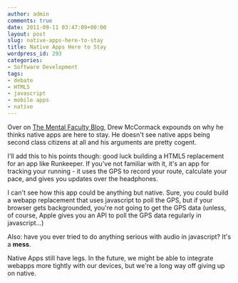 ```yaml
---
author: admin
comments: true
date: 2011-09-11 03:47:09+00:00
layout: post
slug: native-apps-here-to-stay
title: Native Apps Here to Stay
wordpress_id: 293
categories:
- Software Development
tags:
- debate
- HTML5
- javascript
- mobile apps
- native
---
```


Over on [The Mental Faculty Blog](http://www.mentalfaculty.com/mentalfaculty/Blog/Entries/2011/9/8_WHY_NATIVE_APPS_ARE_HERE_TO_STAY.html), Drew McCormack expounds on why he thinks native apps are here to stay. He doesn't see native apps being second class citizens at all and his arguments are pretty cogent.

I'll add this to his points though: good luck building a HTML5 replacement for an app like Runkeeper. If you've not familiar with it, it's an app for tracking your running - it uses the GPS to record your route, calculate your pace, and gives you updates over the headphones.

I can't see how this app could be anything but native. Sure, you could build a webapp replacement that uses javascript to poll the GPS, but if your browser gets backgrounded, you're not going to get the GPS data (unless, of course, Apple gives you an API to poll the GPS data regularly in javascript...)

Also: have you ever tried to do anything serious with audio in javascript? It's a **mess**.

Native Apps still have legs. In the future, we might be able to integrate webapps more tightly with our devices, but we're a long way off giving up on native.
